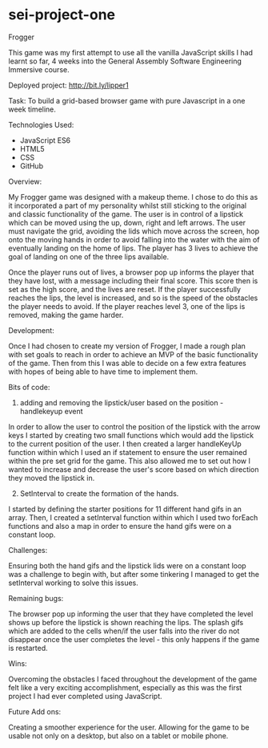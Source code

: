 # sei-project-one
Frogger 

This game was my first attempt to use all the vanilla JavaScript skills I had learnt so far, 4 weeks into the General Assembly Software Engineering Immersive course. 

Deployed project:  http://bit.ly/lipper1

Task: To build a grid-based browser game with pure Javascript in a one week timeline. 

Technologies Used:
- JavaScript ES6
- HTML5
- CSS
- GitHub 

Overview:

My Frogger game was designed with a makeup theme. 
I chose to do this as it incorporated a part of my personality whilst still sticking to the original and classic functionality of the game. 
The user is in control of a lipstick which can be moved using the up, down, right and left arrows. 
The user must navigate the grid, avoiding the lids which move across the screen, hop onto the moving hands in order to avoid falling into the water with the aim of eventually landing on the home of lips. 
The player has 3 lives to achieve the goal of landing on one of the three lips available.

Once the player runs out of lives, a browser pop up informs the player that they have lost, with a message including their final score. This score then is set as the high score, and the lives are reset. If the player successfully reaches the lips, the level is increased, and so is the speed of the obstacles the player needs to avoid. If the player reaches level 3, one of the lips is removed, making the game harder. 

Development:

Once I had chosen to create my version of Frogger, I made a rough plan with set goals to reach in order to achieve an MVP of the basic functionality of the game. Then from this I was able to decide on a few extra features with hopes of being able to have time to implement them. 

Bits of code: 

1. adding and removing the lipstick/user based on the position - handlekeyup event 

In order to allow the user to control the position of the lipstick with the arrow keys I started by creating two small functions which would add the lipstick to the current position of the user. 
I then created a larger handleKeyUp function within which I used an if statement to ensure the user remained within the pre set grid for the game. This also allowed me to set out how I wanted to increase and decrease the user's score based on which direction they moved the lipstick in. 



2. SetInterval to create the formation of the hands.

I started by defining the starter positions for 11 different hand gifs in an array. Then, I created a setInterval function within which I used two forEach functions and also a map in order to ensure the hand gifs were on a constant loop. 


Challenges:

Ensuring both the hand gifs and the lipstick lids were on a constant loop was a challenge to begin with, but after some tinkering I managed to get the setInterval working to solve this issues. 

Remaining bugs: 

The browser pop up informing the user that they have completed the level shows up before the lipstick is shown reaching the lips. 
The splash gifs which are added to the cells when/if the user falls into the river do not disappear once the user completes the level - this only happens if the game is restarted. 


Wins:

Overcoming the obstacles I faced throughout the development of the game felt like a very exciting accomplishment, especially as this was the first project I had ever completed using JavaScript.

Future Add ons:

Creating a smoother experience for the user. 
Allowing for the game to be usable not only on a desktop, but also on a tablet or mobile phone. 
